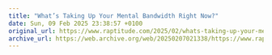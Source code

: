 ```yaml
---
title: "What’s Taking Up Your Mental Bandwidth Right Now?"
date: Sun, 09 Feb 2025 23:38:57 +0100
original_url: https://www.raptitude.com/2025/02/whats-taking-up-your-mental-bandwidth-right-now/
archive_url: https://web.archive.org/web/20250207021338/https://www.raptitude.com/2025/02/whats-taking-up-your-mental-bandwidth-right-now/
---
```

